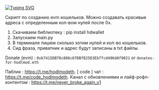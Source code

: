 [![Typing SVG](https://readme-typing-svg.herokuapp.com?color=%2336BCF7&lines=generate_evm_wallets)](https://git.io/typing-svg)

Скрипт по созданию evm кошельков. Можно создавать красивые адреса с определенным кол-вом нулей после 0x.

1. Скачиваем библиотеку : pip install hdwallet
2. Запускаем main.py
3. В терминале пишем сколько хотим нулей и кол-во кошельков. 
4. Сид фраза, приватник и адрес будут записаны в txt файлы.

Donate (evm) : `0xb7415DB78c886c67DBfB25D3Eb7fcd496dAf9021` or `donates-for-hodlmod.eth`

Паблик : https://t.me/hodlmodeth. [ code ] чат : https://t.me/code_hodlmodeth. Канал с обновлениями и лайф-рофл-контентом : https://t.me/never_broke_again_v1